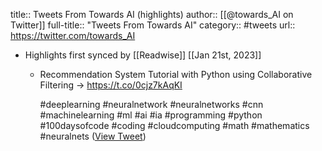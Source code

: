 title:: Tweets From Towards AI (highlights)
author:: [[@towards_AI on Twitter]]
full-title:: "Tweets From Towards AI"
category:: #tweets
url:: https://twitter.com/towards_AI

- Highlights first synced by [[Readwise]] [[Jan 21st, 2023]]
	- Recommendation System Tutorial with Python using Collaborative Filtering → https://t.co/0cjz7kAqKI
	  
	  #deeplearning #neuralnetwork #neuralnetworks #cnn #machinelearning #ml #ai #ia #programming #python #100daysofcode #coding #cloudcomputing #math #mathematics #neuralnets ([View Tweet](https://twitter.com/towards_AI/status/1613657161837551642))